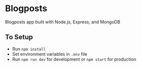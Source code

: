 # Blogposts
Blogposts app built with Node.js, Express, and MongoDB

## To Setup
- Run `npm install`
- Set environment variables in `.env` file
- Run `npm run dev` for development or `npm start` for production
